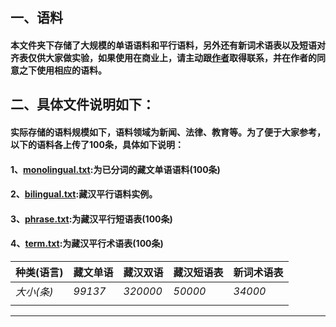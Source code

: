 ## 一、语料
#### 本文件夹下存储了大规模的单语语料和平行语料，另外还有新词术语表以及短语对齐表仅供大家做实验，如果使用在商业上，请主动跟[作者](https://github.com/Shajiu/Individual-Homepage/blob/master/README.md)取得联系，并在作者的同意之下使用相应的语料。
## 二、具体文件说明如下：
#### 实际存储的语料规模如下，语料领域为新闻、法律、教育等。为了便于大家参考，以下的语料各上传了100条，具体如下说明：
#### 1、[monolingual.txt]():为已分词的藏文单语语料(100条)
#### 2、[bilingual.txt](https://github.com/Shajiu/Corpus/blob/master/corpus/bilingual.txt):藏汉平行语料实例。
#### 3、[phrase.txt]():为藏汉平行短语表(100条)
#### 4、[term.txt]():为藏汉平行术语表(100条)

|**种类(语言)**|**藏文单语**| **藏汉双语**|**藏汉短语表**|**新词术语表**|
|--|--|--|--|--|
|*大小(条)*|*99137*| *320000* |*50000*|*34000*|
|  |  |  |  |   |

---

